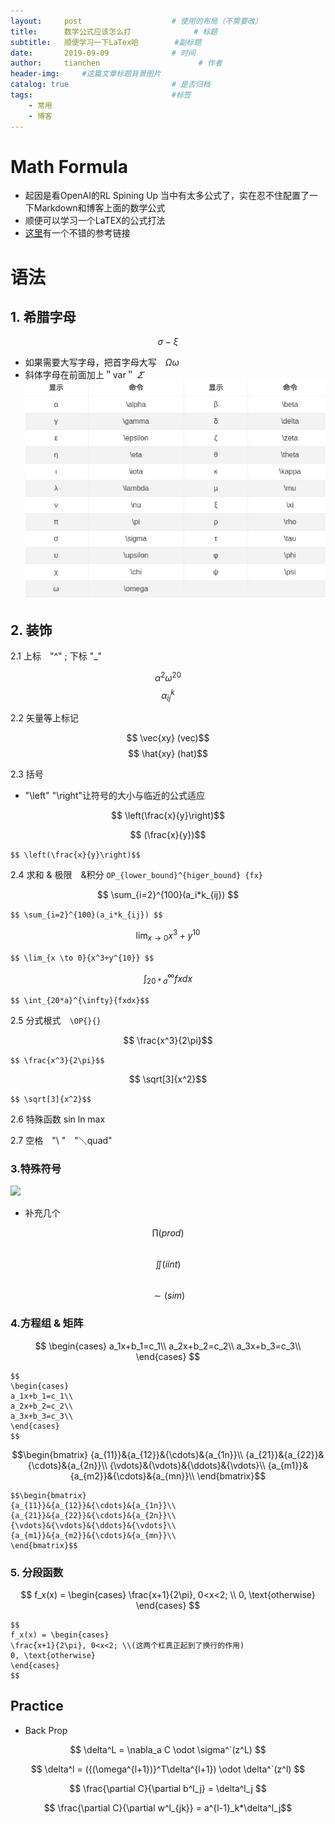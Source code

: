```yaml
---
layout:     post                    # 使用的布局（不需要改）
title:      数学公式应该怎么打              # 标题 
subtitle:   顺便学习一下LaTex哈        #副标题
date:       2019-09-09              # 时间
author:     tianchen                      # 作者
header-img:     #这篇文章标题背景图片
catalog: true                       # 是否归档
tags:                               #标签
    - 常用
    - 博客
---
```


# Math Formula
* 起因是看OpenAI的RL Spining Up 当中有太多公式了，实在忍不住配置了一下Markdown和博客上面的数学公式
* 顺便可以学习一个LaTEX的公式打法
* [这里](https://www.cnblogs.com/linxd/p/4955530.html)有一个不错的参考链接
  
# 语法
## 1. 希腊字母　   
$$ \sigma - \xi $$
* 如果需要大写字母，把首字母大写　$\Omega \omega$
* 斜体字母在前面加上＂var＂    $\varSigma$
![](https://github.com/A-suozhang/MyPicBed/raw/master/img/20190909095145.png)

## 2. 装饰

2.1 上标　"^" ; 下标 "_"   

$$ \alpha^2  \omega^{20}$$
$$ \alpha_{ij}^{k}$$

2.2 矢量等上标记

$$ \vec{xy} (vec)$$
$$ \hat{xy} (hat)$$


2.3 括号

* "\left" "\right"让符号的大小与临近的公式适应

$$ \left(\frac{x}{y}\right)$$

$$ (\frac{x}{y})$$

```$$ \left(\frac{x}{y}\right)$$```

2.4 求和 & 极限　&积分 ```OP_{lower_bound}^{higer_bound} {fx}```

$$ \sum_{i=2}^{100}(a_i*k_{ij}) $$  

```$$ \sum_{i=2}^{100}(a_i*k_{ij}) $$```  

$$ \lim_{x \to 0}{x^3+y^{10}} $$

```$$ \lim_{x \to 0}{x^3+y^{10}} $$```

$$ \int_{20*a}^{\infty}{fxdx}$$

```$$ \int_{20*a}^{\infty}{fxdx}$$```

2.5 分式根式　```\OP{}{}```

$$ \frac{x^3}{2\pi}$$

```$$ \frac{x^3}{2\pi}$$```

$$ \sqrt[3]{x^2}$$

```$$ \sqrt[3]{x^2}$$```

2.6 特殊函数 sin ln max

2.7 空格　"\ "　"＼quad"

### 3.特殊符号
![](https://github.com/A-suozhang/MyPicBed/raw/master/img/20190909101738.png)
* 补充几个

$$ \prod (prod)$$  
$$ \iint (iint)$$  
$$ \sim  (sim) $$



### 4.方程组 & 矩阵

$$
\begin{cases}
a_1x+b_1=c_1\\
a_2x+b_2=c_2\\
a_3x+b_3=c_3\\
\end{cases}
$$

```
$$
\begin{cases}
a_1x+b_1=c_1\\
a_2x+b_2=c_2\\
a_3x+b_3=c_3\\
\end{cases}
$$
```

$$\begin{bmatrix}
{a_{11}}&{a_{12}}&{\cdots}&{a_{1n}}\\
{a_{21}}&{a_{22}}&{\cdots}&{a_{2n}}\\
{\vdots}&{\vdots}&{\ddots}&{\vdots}\\
{a_{m1}}&{a_{m2}}&{\cdots}&{a_{mn}}\\
\end{bmatrix}$$

```
$$\begin{bmatrix}
{a_{11}}&{a_{12}}&{\cdots}&{a_{1n}}\\
{a_{21}}&{a_{22}}&{\cdots}&{a_{2n}}\\
{\vdots}&{\vdots}&{\ddots}&{\vdots}\\
{a_{m1}}&{a_{m2}}&{\cdots}&{a_{mn}}\\
\end{bmatrix}$$
```

### 5. 分段函数

$$
f_x(x) = \begin{cases}
\frac{x+1}{2\pi}, 0<x<2; \\
0, \text{otherwise}
\end{cases}
$$

```
$$
f_x(x) = \begin{cases}
\frac{x+1}{2\pi}, 0<x<2; \\(这两个杠真正起到了换行的作用)
0, \text{otherwise}
\end{cases}
$$
```

## Practice 
* Back Prop

$$ \delta^L = \nabla_a C \odot \sigma^`(z^L) $$

$$ \delta^l = ({(\omega^{l+1})}^T\delta^{l+1}) \odot \delta^`(z^l) $$

$$ \frac{\partial C}{\partial b^l_j} = \delta^l_j $$

$$ \frac{\partial C}{\partial w^l_{jk}} = a^{l-1}_k*\delta^l_j$$
